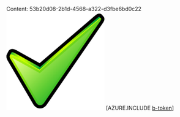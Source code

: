 Content: 53b20d08-2b1d-4568-a322-d3fbe6bd0c22![image](e5a92b45-790b-42e0-9788-7a615467ae1c.png)
[AZURE.INCLUDE [b-token](b6e6e816-67fe-4be0-a796-a63f59841448.md)]
